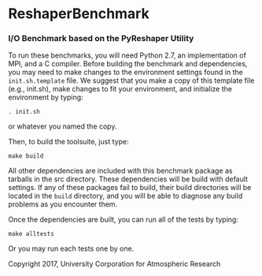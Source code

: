# ReshaperBenchmark
### I/O Benchmark based on the PyReshaper Utility

To run these benchmarks, you will need Python 2.7, an implementation of MPI, and
a C compiler.  Before building the benchmark and dependencies, you may need to
make changes to the environment settings found in the `init.sh.template` file.
We suggest that you make a copy of this template file (e.g., init.sh), make 
changes to fit your environment, and initialize the environment by typing:

    . init.sh

or whatever you named the copy.

Then, to build the toolsuite, just type:

    make build

All other dependencies are included with this benchmark package as tarballs in
the src directory.  These dependencies will be build with default settings.  If
any of these packages fail to build, their build directories will be located in
the `build` directory, and you will be able to diagnose any build problems as you
encounter them.

Once the dependencies are built, you can run all of the tests by typing:

    make alltests

Or you may run each tests one by one.


Copyright 2017, University Corporation for Atmospheric Research
